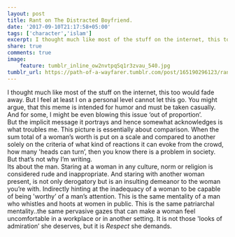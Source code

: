 ```yaml
---
layout: post
title: Rant on The Distracted Boyfriend.
date: '2017-09-10T21:17:58+05:00'
tags: ['character','islam']
excerpt: I thought much like most of the stuff on the internet, this too would fade away...
share: true
comments: true
image:
    feature: tumblr_inline_ow2nvtpqSq1r3zvau_540.jpg
tumblr_url: https://path-of-a-wayfarer.tumblr.com/post/165190296123/rant-on-the-distracted-boyfriend
---
```


I thought much like most of the stuff on the internet, this too would fade away. But I feel at least I on a personal level cannot let this go. You might argue, that this meme is intended for humor and must be taken casually. And for some, I might be even blowing this issue ‘out of proportion’.  
But the implicit message it portrays and hence somewhat acknowledges is what troubles me. This picture is essentially about comparison. When the sum total of a woman’s worth is put on a scale and compared to another solely on the criteria of what kind of reactions it can evoke from the crowd, how many 'heads can turn’, then you know there is a problem in society.  
But that’s not why I’m writing.   
Its about the man. Staring at a woman in any culture, norm or religion is considered rude and inappropriate. And staring with another woman present, is not only derogatory but is an insulting demeanor to the woman you’re with. Indirectly hinting at the inadequacy of a woman to be capable of being 'worthy’ of a man’s attention. This is the same mentality of a man who whistles and hoots at women in public. This is the same patriarchal mentality..the same pervasive gazes that can make a woman feel uncomfortable in a workplace or in another setting. It is not those 'looks of admiration’ she deserves, but it is _Respect_ she demands.


